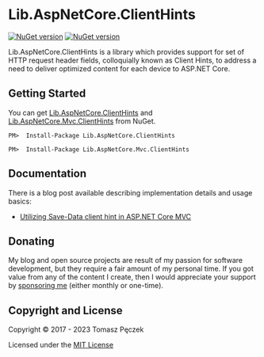 # Lib.AspNetCore.ClientHints
[![NuGet version](https://badge.fury.io/nu/Lib.AspNetCore.ClientHints.svg)](http://badge.fury.io/nu/Lib.AspNetCore.ClientHints) [![NuGet version](https://badge.fury.io/nu/Lib.AspNetCore.Mvc.ClientHints.svg)](http://badge.fury.io/nu/Lib.AspNetCore.Mvc.ClientHints)

Lib.AspNetCore.ClientHints is a library which provides support for set of HTTP request header fields, colloquially known as Client Hints, to address a need to deliver optimized content for each device to ASP.NET Core.

## Getting Started

You can get [Lib.AspNetCore.ClientHints](https://www.nuget.org/packages/Lib.AspNetCore.ClientHints) and [Lib.AspNetCore.Mvc.ClientHints](https://www.nuget.org/packages/Lib.AspNetCore.Mvc.ClientHints) from NuGet.

```
PM>  Install-Package Lib.AspNetCore.ClientHints
```

```
PM>  Install-Package Lib.AspNetCore.Mvc.ClientHints
```

## Documentation

There is a blog post available describing implementation details and usage basics:

- [Utilizing Save-Data client hint in ASP.NET Core MVC](https://www.tpeczek.com/2017/11/utilizing-save-data-client-hint-in.html)

## Donating

My blog and open source projects are result of my passion for software development, but they require a fair amount of my personal time. If you got value from any of the content I create, then I would appreciate your support by [sponsoring me](https://github.com/sponsors/tpeczek) (either monthly or one-time).

## Copyright and License

Copyright © 2017 - 2023 Tomasz Pęczek

Licensed under the [MIT License](https://github.com/tpeczek/Lib.AspNetCore.ClientHints/blob/master/LICENSE.md)